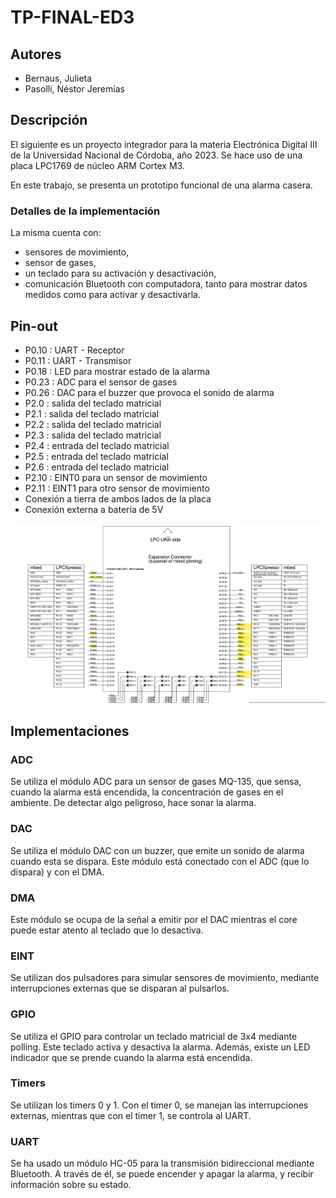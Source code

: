 # TP-FINAL-ED3

## Autores
- Bernaus, Julieta
- Pasolli, Néstor Jeremías

## Descripción
El siguiente es un proyecto integrador para la materia Electrónica Digital III de la Universidad Nacional de Córdoba, año 2023.
Se hace uso de una placa LPC1769 de núcleo ARM Cortex M3.

En este trabajo, se presenta un prototipo funcional de una alarma casera.

### Detalles de la implementación
La misma cuenta con:
- sensores de movimiento,
- sensor de gases, 
- un teclado para su activación y desactivación, 
- comunicación Bluetooth con computadora, tanto para mostrar datos medidos como para activar y desactivarla.

## Pin-out

- P0.10 : UART - Receptor
- P0.11 : UART - Transmisor
- P0.18 : LED para mostrar estado de la alarma
- P0.23 : ADC para el sensor de gases
- P0.26 : DAC para el buzzer que provoca el sonido de alarma
- P2.0  : salida del teclado matricial
- P2.1  : salida del teclado matricial
- P2.2  : salida del teclado matricial
- P2.3  : salida del teclado matricial
- P2.4  : entrada del teclado matricial
- P2.5  : entrada del teclado matricial
- P2.6  : entrada del teclado matricial
- P2.10 : EINT0 para un sensor de movimiento
- P2.11 : EINT1 para otro sensor de movimiento
- Conexión a tierra de ambos lados de la placa
- Conexión externa a batería de 5V

![image](./lib/pin-out.png)

## Implementaciones

### ADC

Se utiliza el módulo ADC para un sensor de gases MQ-135, que sensa, cuando la alarma está encendida, la concentración de gases en el ambiente. De detectar algo peligroso, hace sonar la alarma.

### DAC

Se utiliza el módulo DAC con un buzzer, que emite un sonido de alarma cuando esta se dispara. Este módulo está conectado con el ADC (que lo dispara) y con el DMA.

### DMA

Este módulo se ocupa de la señal a emitir por el DAC mientras el core puede estar atento al teclado que lo desactiva.

### EINT

Se utilizan dos pulsadores para simular sensores de movimiento, mediante interrupciones externas que se disparan al pulsarlos.

### GPIO

Se utiliza el GPIO para controlar un teclado matricial de 3x4 mediante polling. Este teclado activa y desactiva la alarma. Además, existe un LED indicador que se prende cuando la alarma está encendida.

### Timers

Se utilizan los timers 0 y 1. Con el timer 0, se manejan las interrupciones externas, mientras que con el timer 1, se controla al UART.

### UART

Se ha usado un módulo HC-05 para la transmisión bidireccional mediante Bluetooth. A través de él, se puede encender y apagar la alarma, y recibir información sobre su estado.






